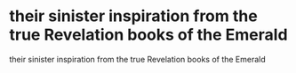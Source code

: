 # their sinister inspiration from the true Revelation books of the Emerald

their sinister inspiration from the true Revelation books of the Emerald